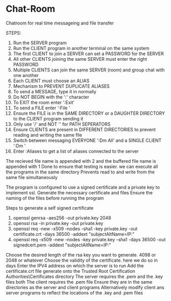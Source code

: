 # Chat-Room
Chatroom for real time messageing and file transfer

STEPS:

1. Run the SERVER program
2. Run the CLIENT program in another terminal on the same system
3. The first CLIENT to join a SERVER can set a PASSWORD for the SERVER
4. All other CLIENTS joining the same SERVER must enter the right PASSWORD
5. Multiple CLIENTS can join the same SERVER (room) and group chat with one another
6. Each CLIENT must choose an ALIAS
7. Mechanism to PREVENT DUPLICATE ALIASES 
8. To send a MESSAGE, type it in normally
9.  Do NOT BEGIN with the ':' character
10. To EXIT the room enter ':Exit'
11. To send a FILE enter ':File <FILENAME>'
12. Ensure the FILE is in the SAME DIRECTORY or a DAUGHTER DIRECTORY to the CLIENT program sending it
13. Only use '/' and NOT '\' for PATH SEPERATORS
14. Ensure CLIENTS are present in DIFFERENT DIRECTORIES to prevent reading and writing the same file
15. Switch between messaging EVERYONE ':Dm All' and a SINGLE CLIENT ':Dm <ALIAS>'
16. Enter :Aliases to get a list of aliases connected to the server

The recieved file name is appended with 2 and the buffered file name is appended with 1
Done to ensure that testing is easier. we can execute all the programs in the same directory
Prevents read to and write from the same file simultaneously

The program is configured to use a signed certificate and a private key to implement ssl. 
Generate the necessary certificate and files
Ensure the naming of the files before running the program

Steps to generate a self signed certificate

1. openssl genrsa -aes256 -out private.key 2048
2. openssl rsa -in private.key -out private.key
3. openssl req -new -x509 -nodes -sha1 -key private.key -out certificate.crt -days 36500 -addext "subjectAltName=IP:<SERVER HOST IPV4>"
4. openssl req -x509 -new -nodes -key private.key -sha1 -days 36500 -out signedcert.pem -addext "subjectAltName=IP:<SERVER HOST IPV4>" 

Choose the desired length of the rsa key you want to generate. 4098 or 2048 or whatever
Choose the validity of the certificate. here we do so in days
Enter the IPV4 address on which the server is to run
Add the certificate.crt file generate onto the Trusted Root Certification Authorities\Certificates directory
The server requires the .pem and the .key files both
The client requires the .pem file
Ensure they are in the same directories as the server and client programs
Alternatively modify client ans server programs to reflect the locations of the .key and .pem files
